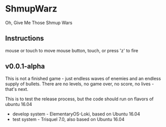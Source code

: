 # ShmupWarz


Oh, Give Me Those Shmup Wars

## Instructions
mouse or touch to move
mouse button, touch, or press 'z' to fire


## v0.0.1-alpha
This is not a finished game - just endless waves of enemies and an endless supply of bullets.
There are no levels, no game over, no score, no lives - that's next.

This is to test the release process, but the code should run on flavors of ubuntu 16.04
* develop system - ElementaryOS-Loki, based on Ubuntu 16.04
* test system - Trisquel 7.0, also based on Ubuntu 16.04


